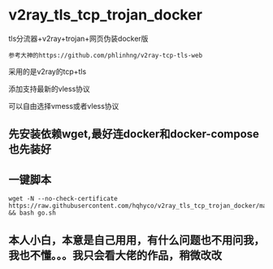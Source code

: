 # v2ray_tls_tcp_trojan_docker
 tls分流器+v2ray+trojan+网页伪装docker版

```
参考大神的https://github.com/phlinhng/v2ray-tcp-tls-web
```

采用的是v2ray的tcp+tls

添加支持最新的vless协议

可以自由选择vmess或者vless协议

## 先安装依赖wget,最好连docker和docker-compose也先装好

## 一键脚本

```
wget -N --no-check-certificate https://raw.githubusercontent.com/hqhyco/v2ray_tls_tcp_trojan_docker/master/go.sh && bash go.sh
```

## 本人小白，本意是自己用用，有什么问题也不用问我，我也不懂。。。我只会看大佬的作品，稍微改改